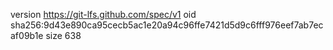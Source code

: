 version https://git-lfs.github.com/spec/v1
oid sha256:9d43e890ca95cecb5ac1e20a94c96ffe7421d5d9c6fff976eef7ab7ecaf09b1e
size 638
